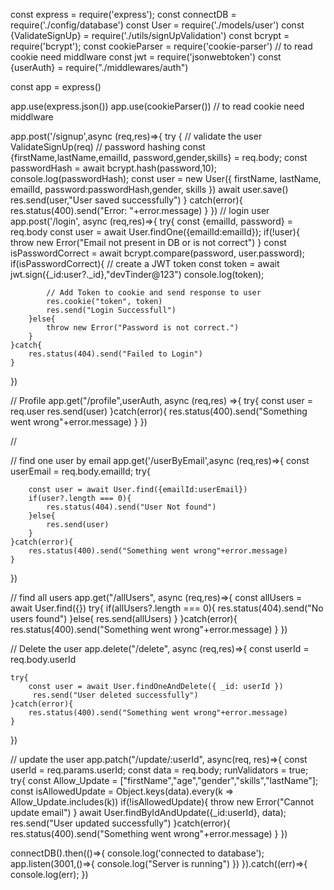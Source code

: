 const express =  require('express');
const connectDB = require('./config/database')
const User = require('./models/user')
const {ValidateSignUp} = require('./utils/signUpValidation')
const bcrypt = require('bcrypt');
const cookieParser = require('cookie-parser') // to read cookie need middlware
const jwt = require('jsonwebtoken')
const {userAuth} =  require("./middlewares/auth")

const app = express()

app.use(express.json())
app.use(cookieParser())   // to read cookie need middlware

app.post('/signup',async (req,res)=>{
    try {
        // validate the user
        ValidateSignUp(req)
        // password hashing
        const {firstName,lastName,emailId, password,gender,skills} =  req.body;
        const passwordHash = await bcrypt.hash(password,10);
        console.log(passwordHash);
        const user = new User({
            firstName, lastName, emailId, password:passwordHash,gender, skills
        })
        await user.save()
        res.send(user,"User saved successfully")
    } catch(error){
        res.status(400).send("Error: "+error.message)
    } 
})
// login user
app.post('/login', async (req,res)=>{
    try{
        const {emailId, password} = req.body
        const user =  await User.findOne({emailId:emailId});
        if(!user){
            throw new Error("Email not present in DB or is not correct")
        }
        const isPasswordCorrect = await bcrypt.compare(password, user.password);
        if(isPasswordCorrect){
            // create a JWT token
           const token = await jwt.sign({_id:user?._id},"devTinder@123")
              console.log(token);

            // Add Token to cookie and send response to user
            res.cookie("token", token)
            res.send("Login Successfull")
        }else{
            throw new Error("Password is not correct.")
        }
    }catch{
        res.status(404).send("Failed to Login")
    }
    
})

//  Profile 
 app.get("/profile",userAuth, async (req,res) =>{
    try{
        const user =  req.user
        res.send(user)
    }catch(error){
        res.status(400).send("Something went wrong"+error.message)
    }
 })

//  

// find one user by email
app.get('/userByEmail',async (req,res)=>{
    const userEmail  = req.body.emailId;
    try{
        
        const user = await User.find({emailId:userEmail})
        if(user?.length === 0){
            res.status(404).send("User Not found")     
        }else{
            res.send(user)
        }
    }catch(error){
        res.status(400).send("Something went wrong"+error.message)
    }
})

// find all users
app.get("/allUsers", async (req,res)=>{
    const allUsers = await User.find({})
    try{
        if(allUsers?.length === 0){
            res.status(404).send("No users found")
        }else{
            res.send(allUsers)
        }
    }catch(error){
        res.status(400).send("Something went wrong"+error.message)
    }
})

//  Delete the user 
app.delete("/delete", async (req,res)=>{
    const userId = req.body.userId
   
    try{
        const user = await User.findOneAndDelete({ _id: userId })
         res.send("User deleted successfully")
    }catch(error){
        res.status(400).send("Something went wrong"+error.message)
    }
   
})

// update the user
app.patch("/update/:userId", async(req, res)=>{
     const userId = req.params.userId;
     const data = req.body;
     runValidators = true;
    try{
        const Allow_Update = ["firstName","age","gender","skills","lastName"];
        const isAllowedUpdate = Object.keys(data).every(k => Allow_Update.includes(k))
        if(!isAllowedUpdate){
            throw new Error("Cannot update email")
        }
      await User.findByIdAndUpdate({_id:userId}, data);
      res.send("User updated successfully")
    }catch(error){
        res.status(400).send("Something went wrong"+error.message)
    }
})


connectDB().then(()=>{
    console.log('connected to database');
    app.listen(3001,()=>{
        console.log("Server is running")
    })
}).catch((err)=>{
    console.log(err);
})


